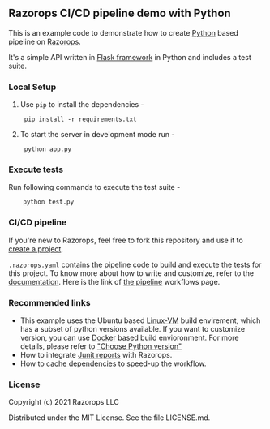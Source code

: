 ## Razorops CI/CD pipeline demo with Python

This is an example code to demonstrate how to create [Python](https://www.python.org/doc/) based pipeline on [Razorops](https://docs.razorops.com/).

It's a simple API written in [Flask framework](https://flask.palletsprojects.com/en/1.1.x/) in Python and includes a test suite. 

### Local Setup

1. Use `pip` to install the dependencies -

        pip install -r requirements.txt


2. To start the server in development mode run - 

        python app.py

### Execute tests

Run following commands to execute the test suite - 

        python test.py

### CI/CD pipeline

If you're new to Razorops, feel free to fork this repository and use it to [create a project](https://docs.razorops.com/getting_started/).

`.razorops.yaml` contains the pipeline code to build and execute the tests for this project. To know more about how to write and customize, refer to the [documentation](https://docs.razorops.com). Here is the link of [the pipeline](https://dashboard.razorops.com/apps/bold-grass-9882/workflows) workflows page.

### Recommended links

* This example uses the Ubuntu based [Linux-VM](https://docs.razorops.com/buildenv/overview) build envirement, which has a subset of python versions available. If you want to customize version, you can use [Docker](https://docs.razorops.com/buildenv/overview) based build envioronment. For more details, please refer to ["Choose Python version"](https://docs.razorops.com/guides/python/#specify-python-version)
* How to integrate [Junit reports](https://docs.razorops.com/pipeline/reports/) with Razorops.
* How to [cache dependencies](https://docs.razorops.com/pipeline/caching/) to speed-up the workflow.

### License

Copyright (c) 2021 Razorops LLC

Distributed under the MIT License. See the file LICENSE.md.
